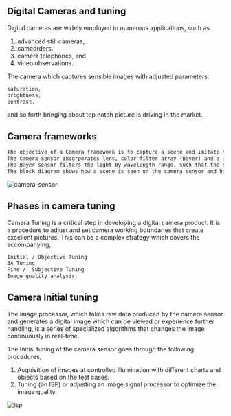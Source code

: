 ## Digital Cameras and tuning

Digital cameras are widely employed in numerous applications, such as 
1. advanced still cameras,
2. camcorders,
3. camera telephones, and 
4. video observations.

The camera which captures sensible images with adjusted parameters:

```markdown
saturation,
brightness,
contrast,
```
and so forth bringing about top notch picture is driving in the market.

## Camera frameworks

```markdown
The objective of a Camera framework is to capture a scene and imitate the caught scene in a digital format.
The Camera Sensor incorporates lens, color filter array (Bayer) and a image sensor.
The Bayer sensor filters the light by wavelength range, such that the separate filtered intensities include information about the color of light which are captured in the light bucket and then the ADC converts the electronic signals into digital signals recreating the RAW picture.
The block diagram shows how a scene is seen on the camera sensor and how it is handled to get a raw image from the image sensor.
```
![camera-sensor](/digital_camera/docs/assets/images/camera_sensor.png)

## Phases in camera tuning

Camera Tuning is a critical step in developing a digital camera product.
It is a procedure to adjust and set camera working boundaries that create excellent pictures.
This can be a complex strategy which covers the accompanying,

```markdown
Initial / Objective Tuning
3A Tuning
Fine /  Subjective Tuning
Image quality analysis
```

## Camera Initial tuning

The image processor, which takes raw data produced by the camera sensor and generates a
digital image which can be viewed or experience further handling, 
is a series of specialized algorithms that changes the image continuously in real-time.

The Initial tuning of the camera sensor goes through the following procedures, 
1. Acquisition of images at controlled illumination with different charts and objects based on the test cases.
2. Tuning (an ISP) or adjusting an image signal processor to optimize the image quality. 

![isp](/digital_camera/docs/assets/images/isp.png)
